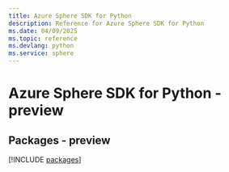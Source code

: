 ```yaml
---
title: Azure Sphere SDK for Python
description: Reference for Azure Sphere SDK for Python
ms.date: 04/09/2025
ms.topic: reference
ms.devlang: python
ms.service: sphere
---
```

# Azure Sphere SDK for Python - preview
## Packages - preview
[!INCLUDE [packages](sphere-index.md)]